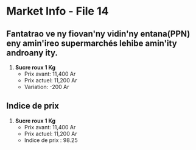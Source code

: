 # Market Info - File 14

## Fantatrao ve ny fiovan'ny vidin'ny entana(PPN) eny amin'ireo supermarchés lehibe amin'ity androany ity.

1. **Sucre roux 1 Kg**
   - Prix avant: 11,400 Ar
   - Prix actuel: 11,200 Ar
   - Variation: -200 Ar



## Indice de prix

1. **Sucre roux 1 Kg**
   - Prix avant: 11,400 Ar
   - Prix actuel: 11,200 Ar
   - Indice de prix : 98.25

